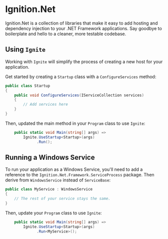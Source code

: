 # Ignition.Net

Ignition.Net is a collection of libraries that make it easy to add hosting and dependency injection to your .NET Framework applications. Say goodbye to boilerplate and hello to a cleaner, more testable codebase.

## Using `Ignite`

Working with `Ignite` will simplify the process of creating a new host for your application.

Get started by creating a `Startup` class with a `ConfigureServices` method:

```csharp
public class Startup
{
    public void ConfigureServices(IServiceCollection services)
    {
        // Add services here
    }
}
```

Then, updated the main method in your `Program` class to use `Ignite`:

```csharp
    public static void Main(string[] args) =>
        Ignite.UseStartup<Startup>(args)
              .Run();
```

## Running a Windows Service

To run your application as a Windows Service, you'll need to add a reference to the `Ignition.Net.Framework.ServiceProcess` package. Then derive from `WindowsService` instead of `ServiceBase`:

```csharp
public class MyService : WindowsService
{
    // The rest of your service stays the same.
}
```

Then, update your `Program` class to use `Ignite`:

```csharp
    public static void Main(string[] args) =>
        Ignite.UseStartup<Startup>(args)
              .Run<MyService>();
```
